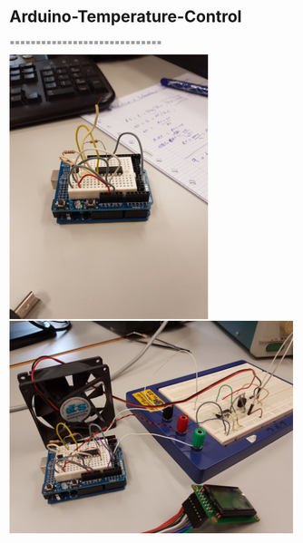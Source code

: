 # Arduino-Temperature-Control
=============================

<p align="left">
  <img src="https://github.com/AleDelgado94/Arduino-Temperature-Control/blob/master/arduino_temp1.jpg" width="350"/>
  <img src="https://github.com/AleDelgado94/Arduino-Temperature-Control/blob/master/arduino_temp2.jpg" width="500"/>
</p>
